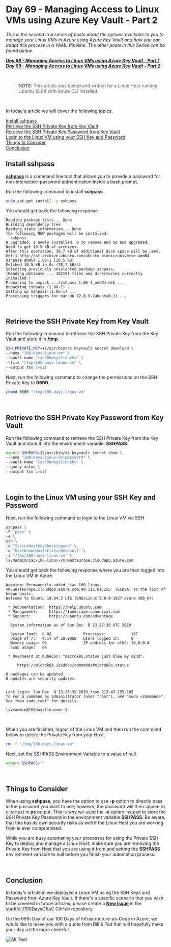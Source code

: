 # Day 69 - Managing Access to Linux VMs using Azure Key Vault - Part 2

*This is the second in a series of posts about the options available to you to manage your Linux VMs in Azure using Azure Key Vault and how you can adapt this process in a YAML Pipeline. The other posts in this Series can be found below.*

***[Day 68 - Managing Access to Linux VMs using Azure Key Vault - Part 1](./day.68.manage.access.to.linux.vms.using.key.vault.part.1.md)***</br>
***[Day 69 - Managing Access to Linux VMs using Azure Key Vault - Part 2](./day.69.manage.access.to.linux.vms.using.key.vault.part.2.md)***</br>

</br>

> **NOTE:** This article was tested and written for a Linux Host running Ubuntu 18.04 with Azure CLI installed.

</br>

In today's article we will cover the following topics.

[Install sshpass](#install-sshpass)</br>
[Retrieve the SSH Private Key from Key Vault](#retrieve-the-ssh-private-key-from-key-vault)</br>
[Retrieve the SSH Private Key Password from Key Vault](#retrieve-the-ssh-private-key-password-from-key-vault)</br>
[Login to the Linux VM using your SSH Key and Password](#login-to-the-linux-vm-using-your-ssh-key-and-password)</br>
[Things to Consider](#things-to-consider)</br>
[Conclusion](#conclusion)</br>

## Install sshpass

**[sshpass](https://linux.die.net/man/1/sshpass)** is a command line tool that allows you to provide a password for non-interactive-password authentication inside a bash prompt.

Run the following command to install **sshpass**.

```bash
sudo apt-get install -y sshpass
```

You should get back the following response.

```console
Reading package lists... Done
Building dependency tree
Reading state information... Done
The following NEW packages will be installed:
  sshpass
0 upgraded, 1 newly installed, 0 to remove and 58 not upgraded.
Need to get 10.5 kB of archives.
After this operation, 30.7 kB of additional disk space will be used.
Get:1 http://at.archive.ubuntu.com/ubuntu bionic/universe amd64 sshpass amd64 1.06-1 [10.5 kB]
Fetched 10.5 kB in 0s (78.7 kB/s)
Selecting previously unselected package sshpass.
(Reading database ... 182191 files and directories currently installed.)
Preparing to unpack .../sshpass_1.06-1_amd64.deb ...
Unpacking sshpass (1.06-1) ...
Setting up sshpass (1.06-1) ...
Processing triggers for man-db (2.8.3-2ubuntu0.1) ...
```

</br>

## Retrieve the SSH Private Key from Key Vault

Run the following command to retrieve the SSH Private Key from the Key Vault and store it in **/tmp**.

```bash
SSH_PRIVATE_KEY=$(/usr/bin/az keyvault secret download \
--name "100-days-linux-vm" \
--vault-name "iac100dayslinuxkv" \
--file "/tmp/100-days-linux-vm" \
--output tsv 2>&1)
```

Next, run the following command to change the permissions on the SSH Private Key to **0600**.

```bash
chmod 0600 "/tmp/100-days-linux-vm"
```

</br>

## Retrieve the SSH Private Key Password from Key Vault

Run the following command to retrieve the SSH Private Key from the Key Vault and store it into the environment variable, **SSHPASS**.

```bash
export SSHPASS=$(/usr/bin/az keyvault secret show \
--name "100-days-linux-vm-password" \
--vault-name "iac100dayslinuxkv" \
--query value \
--output tsv 2>&1)
```

</br>

## Login to the Linux VM using your SSH Key and Password

Next, run the following command to login to the Linux VM via SSH

```bash
sshpass \
-P "pass" \
-e \
ssh \
-o "StrictHostKeyChecking=no" \
-o "UserKnownHostsFile=/dev/null" \
-i "/tmp/100-days-linux-vm" \
lxvmadmin@iac-100-linux-vm.westeurope.cloudapp.azure.com
```

You should get back the following response where you are then logged into the Linux VM in Azure.

```console
Warning: Permanently added 'iac-100-linux-vm.westeurope.cloudapp.azure.com,40.115.61.255' (ECDSA) to the list of known hosts.
Welcome to Ubuntu 18.04.3 LTS (GNU/Linux 5.0.0-1027-azure x86_64)

 * Documentation:  https://help.ubuntu.com
 * Management:     https://landscape.canonical.com
 * Support:        https://ubuntu.com/advantage

  System information as of Sun Dec  8 13:27:30 UTC 2019

  System load:  0.02              Processes:           107
  Usage of /:   4.1% of 28.90GB   Users logged in:     0
  Memory usage: 9%                IP address for eth0: 10.0.0.4
  Swap usage:   0%

 * Overheard at KubeCon: "microk8s.status just blew my mind".

     https://microk8s.io/docs/commands#microk8s.status

0 packages can be updated.
0 updates are security updates.


Last login: Sun Dec  8 13:25:39 2019 from 213.47.155.102
To run a command as administrator (user "root"), use "sudo <command>".
See "man sudo_root" for details.

lxvmadmin@100dayslinuxvm:~$
```

</br>

When you are finished, logout of the Linux VM and then run the command below to delete the Private Key from your Host.

```bash
rm -f "/tmp/100-days-linux-vm"
```

Next, set the SSHPASS Environment Variable to a value of null.

```bash
export SSHPASS=""
```

</br>

## Things to Consider

When using **sshpass**, you have the option to use **-p** option to directly pass in the password you want to use; however, the password will then appear in cleartext in **ps** output. This is why we used the **-e** option instead to store the SSH Private Key Password in the environment variable **SSHPASS**. Be aware, that this has its own security risks as well if the Linux Host you are working from is ever compromised.

While you are busy automating your processes for using the Private SSH Key to deploy and manage a Linux Host, make sure you are removing the Private Key from Host that you are using it from and setting the **SSHPASS** environment variable to null before you finish your automation process.

</br>

## Conclusion

In today's article in we deployed a Linux VM using the SSH Keys and Password from Azure Key Vault. If there's a specific scenario that you wish to be covered in future articles, please create a **[New Issue](https://github.com/starkfell/100DaysOfIaC/issues)** in the [starkfell/100DaysOfIaC](https://github.com/starkfell/100DaysOfIaC/) GitHub repository.

On the 69th Day of our 100 Days of Infrastructure-as-Code in Azure, we would like to leave you with a quote from Bill & Ted that will hopefully make your day a little more cheerful.

![Alt Text](https://media1.tenor.com/images/6d2770c0b678d085385f886011b4462b/tenor.gif?itemid=14399218)
